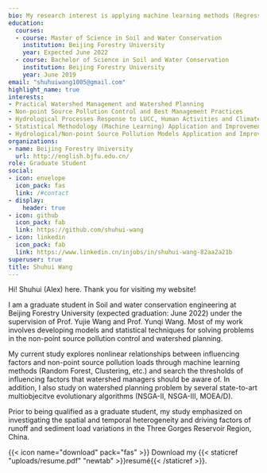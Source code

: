 ```yaml
---
bio: My research interest is applying machine learning methods (Regression and Clustering), multiobjective evolutionary algorithms (MOEAs) and semi-distributed hydrological models (SWAT and AnnAGNPS) to control non-point source pollution (NPSP) control and contribute to watershed planning
education:
  courses:
  - course: Master of Science in Soil and Water Conservation
    institution: Beijing Forestry University
    year: Expected June 2022
  - course: Bachelor of Science in Soil and Water Conservation
    institution: Beijing Forestry University
    year: June 2019
email: "shuhuiwang1005@gmail.com"
highlight_name: true
interests:
- Practical Watershed Management and Watershed Planning
- Non-point Source Pollution Control and Best Management Practices
- Hydrological Processes Response to LUCC, Human Activities and Climate Change 
- Statistical Methodology (Machine Learning) Application and Improvement in Geoscience
- Hydrological/Non-point Source Pollution Models Application and Improvement
organizations:
- name: Beijing Forestry University
  url: http://english.bjfu.edu.cn/
role: Graduate Student
social:
- icon: envelope
  icon_pack: fas
  link: /#contact
- display:
    header: true
- icon: github
  icon_pack: fab
  link: https://github.com/shuhui-wang
- icon: linkedin
  icon_pack: fab
  link: https://www.linkedin.cn/injobs/in/shuhui-wang-82aa2a21b
superuser: true
title: Shuhui Wang
---
```


Hi! Shuhui (Alex) here. Thank you for visiting my website!

I am a graduate student in Soil and water conservation engineering at Beijing Forestry University (expected graduation: June 2022) under the supervision of Prof. Yujie Wang and Prof. Yunqi Wang. Most of my work involves developing models and statistical techniques for solving problems in the non-point source pollution control and watershed planning.

My current study explores nonlinear relationships between influencing factors and non-point source pollution loads through machine learning methods (Random Forest, Clustering, etc.) and search the thresholds of influencing factors that watershed managers should be aware of. In addition, I also study on watershed planning problem by several state-to-art multiobjecitve evolutionary algorithms (NSGA-II, NSGA-III, MOEA/D).

Prior to being qualified as a graduate student, my study emphasized on investigating the spatial and temporal heterogeneity and driving factors of runoff and sediment load variations in the Three Gorges Reservoir Region, China.






{{< icon name="download" pack="fas" >}} Download my {{< staticref "uploads/resume.pdf" "newtab" >}}resumé{{< /staticref >}}.
